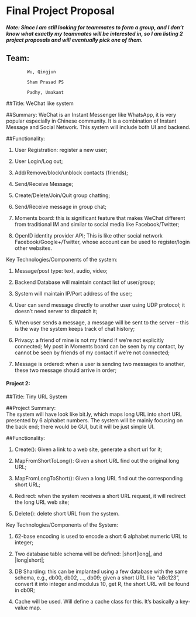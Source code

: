 # Final Project Proposal
##### Note: Since I am still looking for teammates to form a group, and I don’t know what exactly my teammates will be interested in, so I am listing 2 project proposals and will eventually pick one of them. 

## Team: 	
			Wu, Qingjun

			Sham Prasad PS

			Padhy, Umakant



##Title: WeChat like system

##Summary: 
WeChat is an Instant Messenger like WhatsApp, it is very popular especially in Chinese community. It is a combination of Instant Message and Social Network. This system will include both UI and backend. 

##Functionality: 

1.	User Registration: register a new user;

2.	User Login/Log out;

3.	Add/Remove/block/unblock contacts (friends);

4.	Send/Receive Message;

5.	Create/Delete/Join/Quit group chatting;

6.	Send/Receive message in group chat;

7.	Moments board: this is significant feature that makes WeChat different from traditional IM and similar to social media like Facebook/Twitter;

8.	OpenID identity provider API; This is like other social network Facebook/Google+/Twitter, whose account can be used to register/login other websites.

Key Technologies/Components of the system:

1.	Message/post type: text, audio, video;

2.	Backend Database will maintain contact list of user/group;

3.	System will maintain IP/Port address of the user;

4.	User can send message directly to another user using UDP protocol; it doesn’t need server to dispatch it;

5.	When user sends a message, a message will be sent to the server – this is the way the system keeps track of chat history;

6.	Privacy: a friend of mine is not my friend if we’re not explicitly connected; My post in Moments board can be seen by my contact, by cannot be seen by friends of my contact if we’re not connected;

7.	Message is ordered: when a user is sending two messages to another, these two message should arrive in order; 

#### Project 2: 

##Title: Tiny URL System

##Project Summary:   
The system will have look like bit.ly, which maps long URL into short URL presented by 6 alphabet numbers.  The system will be mainly focusing on the back end; there would be GUI, but it will be just simple UI. 

##Functionality: 

1.	Create(): Given a link to a web site, generate a short url for it;

2.	MapFromShortToLong(): Given a short URL find out the original long URL;

3.	MapFromLongToShort(): Given a long URL find out the corresponding short URL;

4.	Redirect: when the system receives a short URL request, it will redirect the long URL web site;

5.	Delete(): delete short URL from the system. 

Key Technologies/Components of the System: 

1.	62-base encoding is used to encode a short 6 alphabet numeric  URL to integer;  

2.	Two database table schema will be defined: |short|long|, and |long|short|;

3.	DB Sharding: this can be implanted using a few database with the same schema, e.g., db00, db02, …, db09;  given a short URL like “aBc123”, convert it into integer and modulus 10, get R, the short URL will be found in db0R; 

4.	Cache will be used. Will define a cache class for this. It’s basically a key-value map.

